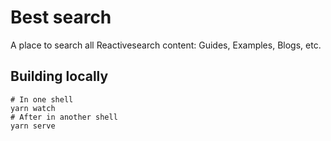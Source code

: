 # Best search

A place to search all Reactivesearch content: Guides, Examples, Blogs, etc.

## Building locally

```
# In one shell
yarn watch
# After in another shell
yarn serve
```
